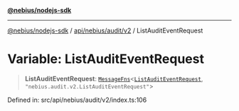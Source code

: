 [**@nebius/nodejs-sdk**](../../../../../README.md)

---

[@nebius/nodejs-sdk](../../../../../README.md) / [api/nebius/audit/v2](../README.md) / ListAuditEventRequest

# Variable: ListAuditEventRequest

> **ListAuditEventRequest**: [`MessageFns`](../../../../../runtime/protos/core/interfaces/MessageFns.md)\<[`ListAuditEventRequest`](../interfaces/ListAuditEventRequest.md), `"nebius.audit.v2.ListAuditEventRequest"`\>

Defined in: src/api/nebius/audit/v2/index.ts:106
